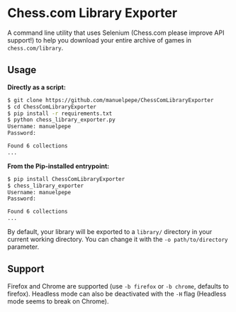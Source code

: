 # Chess.com Library Exporter

A command line utility that uses Selenium (Chess.com please improve API support!) to help you download your entire archive of games in `chess.com/library`.


## Usage

**Directly as a script:**

```bash
$ git clone https://github.com/manuelpepe/ChessComLibraryExporter
$ cd ChessComLibraryExporter
$ pip install -r requirements.txt
$ python chess_library_exporter.py
Username: manuelpepe
Password: 

Found 6 collections
...
```

**From the Pip-installed entrypoint:**

```bash
$ pip install ChessComLibraryExporter
$ chess_library_exporter
Username: manuelpepe
Password: 

Found 6 collections
...
```


By default, your library will be exported to a `library/` directory in your current working directory.
You can change it with the `-o path/to/directory` parameter. 

## Support

Firefox and Chrome are supported (use `-b firefox` or `-b chrome`, defaults to firefox). Headless mode can also be deactivated with the `-H` flag (Headless mode seems to break on Chrome).
